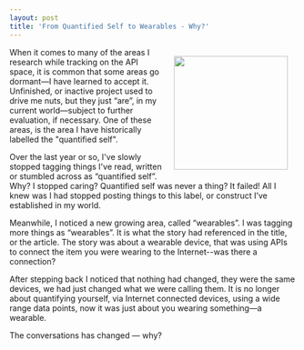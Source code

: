 ```yaml
---
layout: post
title: 'From Quantified Self to Wearables - Why?'
---
```

<p><img style="padding: 15px;" src="https://s3.amazonaws.com/kinlane-productions/bw-icons/bw-cloud-refresh.png" alt="" width="200" align="right" /></p>
<p>When it comes to many of the areas I research while tracking on the API space, it is common that some areas go dormant&mdash;I have learned to accept it.  Unfinished, or inactive project used to drive me nuts, but they just &ldquo;are&rdquo;, in my current world&mdash;subject to further evaluation, if necessary.  One of these areas, is the area I have historically labelled the "quantified self".</p>
<p>Over the last year or so, I've slowly stopped tagging things I've read, written or stumbled across as &ldquo;quantified self&rdquo;. Why? I stopped caring? Quantified self was never a thing? It failed! All I knew was I had stopped posting things to this label, or construct I&rsquo;ve established in my world.</p>
<p>Meanwhile, I noticed a new growing area, called &ldquo;wearables&rdquo;. I was tagging more things as &ldquo;wearables&rdquo;. It is what the story had referenced in the title, or the article. The story was about a wearable device, that was using APIs to connect the item you were wearing to the Internet--was there a connection?</p>
<p>After stepping back I noticed that nothing had changed, they were the same devices, we had just changed what we were calling them. It is no longer about quantifying yourself, via Internet connected devices, using a wide range data points, now it was just about you wearing something&mdash;a wearable.</p>
<p>The conversations has changed &mdash; why?</p>